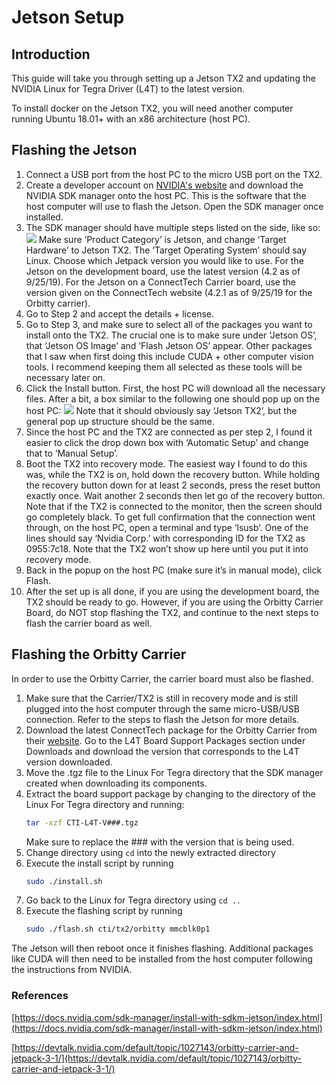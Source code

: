 
# Jetson Setup

## Introduction
This guide will take you through setting up a Jetson TX2 and updating the NVIDIA Linux for Tegra Driver (L4T) to the latest version.

To install docker on the Jetson TX2, you will need another computer running Ubuntu 18.01+ with an x86 architecture (host PC).

##  Flashing the Jetson

 1. Connect a USB port from the host PC to the micro USB port on the TX2.
 2. Create a developer account on [NVIDIA's website](https://developer.nvidia.com/nvidia-sdk-manager) and download the NVIDIA SDK manager onto the host PC.
 This is the software that the host computer will use to flash the Jetson. Open the SDK manager once installed.
 4. The SDK manager should have multiple steps listed on the side, like so:**![](https://lh5.googleusercontent.com/hq4l0QxBIsL2YKA0jDe3feGs48QoikunApwW5NAKeA_2bFDp2zMBJsDXjkk04DxbErbApXoVLfsi9QO5eq97Zi6DQW2D788A8Dd4JofB-kzX7ewO9X4c5gFYC9n9OPJsXbphJbvm)**
 Make sure ‘Product Category’ is Jetson, and change ‘Target Hardware’ to Jetson TX2. The ‘Target Operating System’ should say Linux. Choose which Jetpack version you would like to use. For the Jetson on the development board, use the latest version (4.2 as of 9/25/19). For the Jetson on a ConnectTech Carrier board, use the version given on the ConnectTech website (4.2.1 as of 9/25/19 for the Orbitty carrier).
 5. Go to Step 2 and accept the details + license.
 6. Go to Step 3, and make sure to select all of the packages you want to install onto the TX2. The crucial one is to make sure under ‘Jetson OS’, that ‘Jetson OS Image’ and ‘Flash Jetson OS’ appear. Other packages that I saw when first doing this include CUDA + other computer vision tools. I recommend keeping them all selected as these tools will be necessary later on.
 7. Click the Install button. First, the host PC will download all the necessary files. After a bit, a box similar to the following one should pop up on the host PC: 
 **![](https://lh5.googleusercontent.com/tNs2TM3UgfTy34oFd0Drlk2vbcuZ2GajOx5lTXIas_bk4K25TBCadEiI9eESvZg4K57LbgT-P0dHLALg9gEEg1J5a0J5yEp9YTbSlf6dm1vt-7gjntXGNUI2qlctyrgP7gZC6OGy)**
 Note that it should obviously say ‘Jetson TX2’, but the general pop up structure should be the same.
 8. Since the host PC and the TX2 are connected as per step 2, I found it easier to click the drop down box with ‘Automatic Setup’ and change that to ‘Manual Setup’.
 9. Boot the TX2 into recovery mode. The easiest way I found to do this was, while the TX2 is on, hold down the recovery button. While holding the recovery button down for at least 2 seconds, press the reset button exactly once. Wait another 2 seconds then let go of the recovery button. Note that if the TX2 is connected to the monitor, then the screen should go completely black. To get full confirmation that the connection went through, on the host PC, open a terminal and type ‘lsusb’. One of the lines should say ‘Nvidia Corp.’ with corresponding ID for the TX2 as 0955:7c18. Note that the TX2 won’t show up here until you put it into recovery mode.
 10. Back in the popup on the host PC (make sure it’s in manual mode), click Flash.
 11. After the set up is all done, if you are using the development board, the TX2 should be ready to go. However, if you are using the Orbitty Carrier Board, do NOT stop flashing the TX2, and continue to the next steps to flash the carrier board as well.

## Flashing the Orbitty Carrier
In order to use the Orbitty Carrier, the carrier board must also be flashed.
1. Make sure that the Carrier/TX2 is still in recovery mode and is still plugged into the host computer through the same micro-USB/USB connection. Refer to the steps to flash the Jetson for more details.
2. Download the latest ConnectTech package for the Orbitty Carrier from their [website](http://connecttech.com/product/orbitty-carrier-for-nvidia-jetson-tx2-tx1/). Go to the L4T Board Support Packages section under Downloads and download the version that corresponds to the L4T version downloaded.
3. Move the .tgz file to the Linux For Tegra directory that the SDK manager created when downloading its components.
4. Extract the board support package by changing to the directory of the Linux For Tegra directory and running:
	```bash
	tar -xzf CTI-L4T-V###.tgz
	``` 
	Make sure to replace the ### with the version that is being used.
5.  Change directory using `cd` into the newly extracted directory
6. Execute the install script by running
	```bash
	sudo ./install.sh
	```
7.  Go back to the Linux for Tegra directory using `cd ..`
8. Execute the flashing script by running
	```bash
	sudo ./flash.sh cti/tx2/orbitty mmcblk0p1 
	```
The Jetson will then reboot once it finishes flashing. Additional packages like CUDA will then need to be installed from the host computer following the instructions from NVIDIA.

### References
[https://docs.nvidia.com/sdk-manager/install-with-sdkm-jetson/index.html](https://docs.nvidia.com/sdk-manager/install-with-sdkm-jetson/index.html)

[https://devtalk.nvidia.com/default/topic/1027143/orbitty-carrier-and-jetpack-3-1/](https://devtalk.nvidia.com/default/topic/1027143/orbitty-carrier-and-jetpack-3-1/)

    
